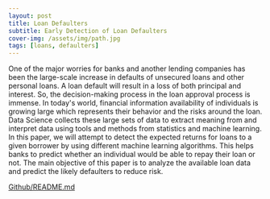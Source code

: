 ```yaml
---
layout: post
title: Loan Defaulters
subtitle: Early Detection of Loan Defaulters    
cover-img: /assets/img/path.jpg
tags: [loans, defaulters]
---
```


One of the major worries for banks and another lending companies has been the large-scale increase in defaults of unsecured loans and other personal loans. A loan default will result in a loss of both principal and interest. So, the decision-making process in the loan approval process is immense. In today's world, financial information availability of individuals is growing large which represents their behavior and the risks around the loan. Data Science collects these large sets of data to extract meaning from and interpret data using tools and methods from statistics and machine learning. In this paper, we will attempt to detect the expected returns for loans to a given borrower by using different machine learning algorithms. This helps banks to predict whether an individual would be able to repay their loan or not. The main objective of this paper is to analyze the available loan data and predict the likely defaulters to reduce risk.

<a href="https://github.com/sridnala/Loan-Defaulters/blob/master/README.md">Github/README.md</a>